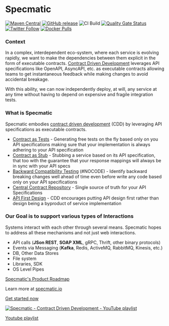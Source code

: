 Specmatic
=========
[![Maven Central](https://img.shields.io/maven-central/v/io.specmatic/specmatic-core.svg)](https://mvnrepository.com/artifact/io.specmatic/specmatic-core) [![GitHub release](https://img.shields.io/github/v/release/znsio/specmatic.svg)](https://github.com/znsio/specmatic/releases) ![CI Build](https://github.com/znsio/specmatic/workflows/CI%20Build/badge.svg) [![Quality Gate Status](https://sonarcloud.io/api/project_badges/measure?project=znsio_specmatic&branch=main&metric=alert_status)](https://sonarcloud.io/dashboard?id=znsio_specmatic&branch=main) [![Twitter Follow](https://img.shields.io/twitter/follow/specmatic.svg?style=social&label=Follow)](https://twitter.com/specmatic) [![Docker Pulls](https://img.shields.io/docker/pulls/znsio/specmatic.svg)](https://hub.docker.com/r/znsio/specmatic)

### Context

In a complex, interdependent eco-system, where each service is evolving rapidly, we want to make the dependencies between them explicit in the form of executable contracts. [Contract Driven Development](https://specmatic.io/contract_driven_development.html) leverages API specifications like OpenAPI, AsyncAPI, etc. as executable contracts allowing teams to get instantaneous feedback while making changes to avoid accidental breakage.

With this ability, we can now independently deploy, at will, any service at any time without having to depend on expensive and fragile integration tests.

### What is Specmatic
Specmatic embodies [contract driven development](https://specmatic.io/contract_driven_development.html) (CDD) by leveraging API specifications as executable contracts.
* [Contract as Tests](https://specmatic.io/#contract-as-test) - Generating free tests on the fly based only on you API specifications making sure that your implementation is always adhering to your API specification
* [Contract as Stub](https://specmatic.io/#contract-as-stub) - Stubbing a service based on its API specification, that too with the guarantee that your response mappings will always be in sync with your API specs
* [Backward Compatibility Testing](https://specmatic.io/#contract-vs-contract) (#NOCODE) - Identify backward breaking changes well ahead of time even before write any code based only on your API specifications
* [Central Contract Repository](https://specmatic.io/#contract-as-code) - Single source of truth for your API Specifications
* [API First Design](https://youtu.be/uaaevRw0TN4?list=PL9Z-JgiTsOYRERcsy9o3y6nsi5yK3IB_w&t=1306) - CDD encourages putting API design first rather than design being a byproduct of service implementation

### Our Goal is to support various types of Interactions
Systems interact with each other through several means. Specmatic hopes to address all these mechanisms and not just web interactions.
* API calls (**JSon REST**, **SOAP XML**, gRPC, Thrift, other binary protocols)
* Events via Messaging (**Kafka**, Redis, ActiveMQ, RabbitMQ, Kinesis, etc.)
* DB, Other Data Stores
* File system
* Libraries, SDK 
* OS Level Pipes

[Specmatic's Product Roadmap](https://specmatic.io/roadmap/)

Learn more at [specmatic.io](https://specmatic.io/#features)

[Get started now](https://specmatic.io/getting_started.html)

[![Specmatic - Contract Driven Development - YouTube playlist](https://img.youtube.com/vi/KWCnTi-ifME/0.jpg)](https://www.youtube.com/watch?v=KWCnTi-ifME&list=PL9Z-JgiTsOYRERcsy9o3y6nsi5yK3IB_w&index=2)

[Youtube playlist](https://www.youtube.com/watch?v=3HPgpvd8MGg&list=PL9Z-JgiTsOYRERcsy9o3y6nsi5yK3IB_w)
